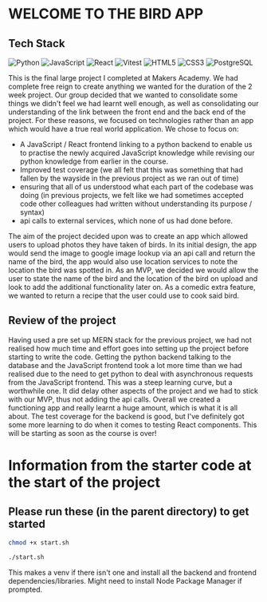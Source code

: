 # WELCOME TO THE BIRD APP #

## Tech Stack ##
![Python](https://img.shields.io/badge/Python-3776AB?style=for-the-badge&logo=python&logoColor=white) ![JavaScript](https://img.shields.io/badge/JavaScript-EFD81B?style=for-the-badge&logo=javascript&logoColor=black) ![React](https://img.shields.io/badge/React-61DAFB?style=for-the-badge&logo=react&logoColor=black) ![Vitest](https://img.shields.io/badge/Vitest-F4C129?style=for-the-badge&logo=vitest&logoColor=white)  ![HTML5](https://img.shields.io/badge/HTML5-E34F26?style=for-the-badge&logo=html5&logoColor=white) ![CSS3](https://img.shields.io/badge/CSS3-1572B6?style=for-the-badge&logo=css3&logoColor=white) ![PostgreSQL](https://img.shields.io/badge/PostgreSQL-31648C?style=for-the-badge&logo=postgresql&logoColor=white)

This is the final large project I completed at Makers Academy. We had complete free reign to create anything we wanted for the duration of the 2 week project. Our group decided that we wanted to consolidate some things we didn't feel we had learnt well enough, as well as consolidating our understanding of the link between the front end and the back end of the project. For these reasons, we focused on technologies rather than an app which would have a true real world application. We chose to focus on:
- A JavaScript / React frontend linking to a python backend to enable us to practise the newly acquired JavaScript knowledge while revising our python knowledge from earlier in the course.
- Improved test coverage (we all felt that this was something that had fallen by the wayside in the previous project as we ran out of time)
- ensuring that all of us understood what each part of the codebase was doing (in previous projects, we felt like we had sometimes accepted code other colleagues had written without understanding its purpose / syntax)
- api calls to external services, which none of us had done before.

The aim of the project decided upon was to create an app which allowed users to upload photos they have taken of birds. In its initial design, the app would send the image to google image lookup via an api call and return the name of the bird, the app would also use location services to note the location the bird was spotted in. As an MVP, we decided we would allow the user to state the name of the bird and the location of the bird on upload and look to add the additional functionality later on. As a comedic extra feature, we wanted to return a recipe that the user could use to cook said bird.

## Review of the project ##
Having used a pre set up MERN stack for the previous project, we had not realised how much time and effort goes into setting up the project before starting to write the code. Getting the python backend talking to the database and the JavaScript frontend took a lot more time than we had realised due to the need to get python to deal with asynchronous requests from the JavaScript frontend. This was a steep learning curve, but a worthwhile one. It did delay other aspects of the project and we had to stick with our MVP, thus not adding the api calls. Overall we created a functioning app and really learnt a huge amount, which is what it is all about. The test coverage for the backend is good, but I've definitely got some more learning to do when it comes to testing React components. This will be starting as soon as the course is over!

# Information from the starter code at the start of the project #


## Please run these (in the parent directory) to get started

```bash
chmod +x start.sh

./start.sh
```

This makes a venv if there isn't one and install all the backend and frontend dependencies/libraries. Might need to install Node Package Manager if prompted.
